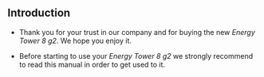 ## Introduction

* Thank you for your trust in our company and for buying the new *Energy Tower 8 g2*. We hope you enjoy it.

* Before starting to use your *Energy Tower 8 g2* we strongly recommend to read this manual in order to get used to it. 

